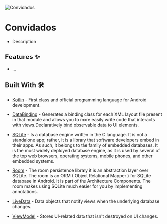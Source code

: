 

![Convidados](https://img.shields.io/badge/kotlin-%230095D5.svg?style=plastic&logo=kotlin&logoColor=white)

# Convidados  

- Description

## Features ✨

- ...

## Built With 🛠

- [Kotlin](https://kotlinlang.org/) - First class and official programming language for Android development.
- [DataBinding](https://github.com/android/databinding-samples) - Generates a binding class for each XML layout file present in that module and allows you to more easily write code that interacts with views.Declaratively bind observable data to UI elements.

- [SQLite](https://developer.android.com/topic/libraries/architecture/room) - Is a database engine written in the C language. It is not a standalone app; rather, it is a library that software developers embed in their apps. As such, it belongs to the family of embedded databases. It is the most widely deployed database engine, as it is used by several of the top web browsers, operating systems, mobile phones, and other embedded systems.

- [Room](https://developer.android.com/topic/libraries/architecture/room) - The room persistence library it is an abstraction layer over SQLite. The room is an ORM ( Object Relational Mapper ) for SQLite database in Android. It is part of the Architecture Components. The room makes using SQLite much easier for you by implementing annotations.

- [LiveData](https://developer.android.com/topic/libraries/architecture/livedata) - Data objects that notify views when the underlying database changes.

- [ViewModel](https://developer.android.com/topic/libraries/architecture/viewmodel) - Stores UI-related data that isn't destroyed on UI changes. 
